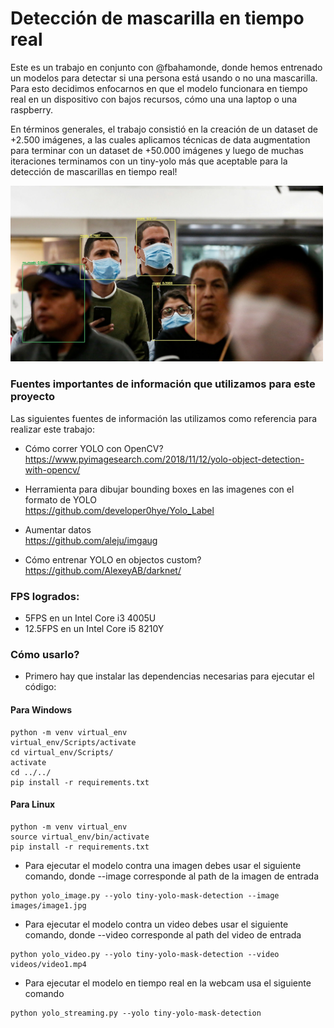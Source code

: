 # Detección de mascarilla en tiempo real

Este es un trabajo en conjunto con @fbahamonde, donde hemos entrenado un modelos para detectar si una persona está usando o no una mascarilla. Para esto decidimos enfocarnos en que el modelo funcionara en tiempo real en un dispositivo con bajos recursos, cómo una una laptop o una raspberry. 

En términos generales, el trabajo consistió en la creación de un dataset de +2.500 imágenes, a las cuales aplicamos técnicas de data augmentation para terminar con un dataset de +50.000 imágenes y luego de muchas iteraciones terminamos con un tiny-yolo más que aceptable para la detección de mascarillas en tiempo real!

<img src="images/output/ty_image1.jpg" alt="drawing" style="width:500px;"/>


### Fuentes importantes de información que utilizamos para este proyecto

Las siguientes fuentes de información las utilizamos como referencia para realizar este trabajo:

* Cómo correr YOLO con OpenCV? </br>
https://www.pyimagesearch.com/2018/11/12/yolo-object-detection-with-opencv/

* Herramienta para dibujar bounding boxes en las imagenes con el formato de YOLO</br>
https://github.com/developer0hye/Yolo_Label

* Aumentar datos</br>
https://github.com/aleju/imgaug

* Cómo entrenar YOLO en objectos custom?</br>
https://github.com/AlexeyAB/darknet/

### FPS logrados:
* 5FPS en un Intel Core i3 4005U
* 12.5FPS en un Intel Core i5 8210Y


### Cómo usarlo?

* Primero hay que instalar las dependencias necesarias para ejecutar el código:

#### Para Windows

```
python -m venv virtual_env
virtual_env/Scripts/activate
cd virtual_env/Scripts/
activate
cd ../../
pip install -r requirements.txt
```

#### Para Linux

```
python -m venv virtual_env
source virtual_env/bin/activate
pip install -r requirements.txt
```

* Para ejecutar el modelo contra una imagen debes usar el siguiente comando, donde --image corresponde al path de la imagen de entrada

```
python yolo_image.py --yolo tiny-yolo-mask-detection --image images/image1.jpg
```

* Para ejecutar el modelo contra un video debes usar el siguiente comando, donde --video corresponde al path del video de entrada

```
python yolo_video.py --yolo tiny-yolo-mask-detection --video videos/video1.mp4
```

* Para ejecutar el modelo en tiempo real en la webcam usa el siguiente comando

```
python yolo_streaming.py --yolo tiny-yolo-mask-detection
```
